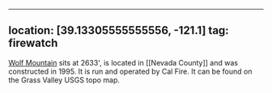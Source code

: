 
---
location: [39.13305555555556, -121.1]
tag: firewatch
---

[Wolf Mountain](http://www.peakbagging.com/CALookoutPhotos/WolfMtn.html) sits at 2633', is located in [[Nevada County]] and was constructed in 1995. It is run and operated by Cal Fire. It can be found on the Grass Valley USGS topo map.
